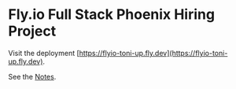 # Fly.io Full Stack Phoenix Hiring Project

Visit the deployment [https://flyio-toni-up.fly.dev](https://flyio-toni-up.fly.dev).

See the [Notes](/notes.md).